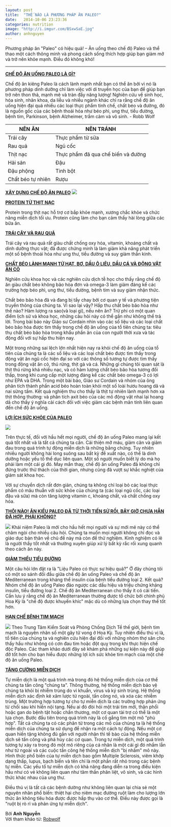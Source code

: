 ```yaml
---
layout: post
title:  "THẾ NÀO LÀ PHƯƠNG PHÁP ĂN PALEO?"
date:   2014-10-06 23:23:36
categories: nutrition
image: "http://i.imgur.com/BSxwSaE.jpg"
author: anhnguyen
---
```


Phương pháp ăn "Paleo" có hiệu quả! – Ăn uống theo chế độ Paleo và thể thao một cách thông minh và phong cách sống thích hợp giúp bạn giảm mỡ và trở nên khỏe mạnh. Điều đó không khó!

---

[**CHẾ ĐỘ ĂN UỐNG PALEO LÀ GÌ?**](luncheryvn.net)

Chế độ ăn kiêng Paleo là cách lành mạnh nhất bạn có thể ăn bởi vì nó là phương pháp dinh dưỡng chỉ làm việc với di truyền học của bạn để giúp bạn trở nên thon thả, mạnh mẽ và tràn đầy năng lượng! Nghiên cứu về sinh học, hóa sinh, nhãn khoa, da liễu và nhiều ngành khác chỉ ra rằng chế độ ăn uống hiện đại quá nhiều các loại thực phẩm tinh chế, chất béo và đường, đó là nguồn gốc của các bệnh thoái hóa như béo phì, ung thư, tiểu đường, bệnh tim, Parkinson, bệnh Alzheimer, trầm cảm và vô sinh. - Robb Wolf

| **NÊN ĂN** | **NÊN TRÁNH** |
| --- | --- |
| Trái cây | Thực phẩm từ sữa |
| Rau quả | Ngũ cốc |
| Thịt nạc | Thực phẩm đã qua chế biến và đường |
| Hải sản | Đậu |
| Đậu phộng | Tinh bột |
| Chất béo tự nhiên | Rượu |

[**XÂY DỰNG CHẾ ĐỘ ĂN PALEO**](luncheryvn.net)
![](http://i.imgur.com/DrACIxV.jpg)

[**PROTEIN TỪ THỊT NẠC**](luncheryvn.net)

Protein trong thịt nạc hỗ trợ cơ bắp khỏe mạnh, xương chắc khỏe và chức năng miễn dịch tối ưu. Protein cũng làm cho bạn cảm thấy hài lòng giữa các bữa ăn.

[**TRÁI CÂY VÀ RAU QUẢ**](luncheryvn.net)

Trái cây và rau quả rất giàu chất chống oxy hóa, vitamin, khoáng chất và dinh dưỡng thực vật; đã được chứng minh là làm giảm khả năng phát triển một số bệnh thoái hóa như ung thư, tiểu đường và suy giảm thần kinh.

[**CHẤT BÉO LÀNH MẠNH TỪ HẠT, BƠ, DẦU Ô LIÊU, DẦU CÁ VÀ ĐỘNG VẬT ĂN CỎ**](luncheryvn.net)

Nghiên cứu khoa học và các nghiên cứu dịch tễ học cho thấy rằng chế độ ăn giàu chất béo không bão hòa đơn và omega-3 làm giảm đáng kể các trường hợp béo phì, ung thư, tiểu đường, bệnh tim và suy giảm nhận thức.

Chất béo bão hòa đã và đang bị tẩy chay bởi cơ quan y tế và phương tiện truyền thông của chúng ta. Vì sao lại vậy? Hấp thu chất béo bão hòa như thế nào? Hàm lượng ra sao(và loại gì), nếu nên ăn? Trừ phi có một quan điểm lịch sử và khoa học, những câu hỏi này có thể gần như không thể trả lời. Trong bài báo này Giáo sư Cordain nhìn vào các số liệu và các loại chất béo bão hòa được tìm thấy trong chế độ ăn uống của tổ tiên chúng ta: tiêu thụ chất béo bão hòa trong khẩu phần ăn của con người thời xưa và tác động đối với sự hấp thu hiện nay.

Một trong những sai lệch lớn nhất hiện nay ra khỏi chế độ ăn uống của tổ tiên của chúng ta là các số liệu và các loại chất béo được tìm thấy trong động vật ăn ngũ cốc hiện đại so với các thông số tương tự được tìm thấy trong động vật ăn cỏ, thú rừng, thịt gà và cá. Những gì chúng tôi quan sát là thịt thú rừng khá nhiều nạc, và có hàm lượng chất béo bão hòa tương đối thấp, trong khi cung cấp một lượng đáng kể các chất béo omega-3 có lợi như EPA và DHA. Trong một bài báo, Giáo sư Cordain và nhóm của ông phân tích thành phần acid béo hoàn toàn khỏi một số loài hươu hoang dã và nai sừng tấm. Kết quả nghiệm thu cho thấy là thịt tự nhiên lành mạnh hơn xa thịt thông thường: và phân tích axit béo của các mô động vật nhai lại hoang dã cho thấy ý nghĩa cải cách đối với việc giảm các bệnh mãn tính liên quan đến chế độ ăn uống.

[**LỢI ÍCH SỨC KHỎE CỦA PALEO**](luncheryvn.net)

![](http://i.imgur.com/yI9QXMA.png)

Trên thực tế, đối với hầu hết mọi người, chế độ ăn uống Paleo mang lại kết quả tốt nhất và là tất cả chúng ta cần. Cải thiện mỡ máu, giảm cân và giảm đau trong quá trình tự động miễn dịch là những bằng chứng. Tuy nhiên nhiều người không hài long suông sau bất kỳ đề xuất nào, có thể là dinh dưỡng hoặc yếu tố thể dục liên quan. Một số người muốn biết lý do mà họ phải làm một cái gì đó. May mắn thay, chế độ ăn uống Paleo đã không chỉ đứng trước thử thách của thời gian, nhưng cũng đã vượt sự khắc nghiệt của giám sát khoa học.

Với sự chuyển dịch rất đơn giản, chúng ta không chỉ loại bỏ các loại thực phẩm có mâu thuẫn với sức khỏe của chúng ta (các loại ngũ cốc, các loại đậu và sữa) mà còn tăng lượng vitamin c, khoáng chất, và chất chống oxy hóa.

[**THÔI NÀO! ĂN KIỂU PALEO ĐÃ TỪ THỜI TIỀN SỬ RỒI, BÂY GIỜ CHƯA HẴN ĐÃ HỢP, PHẢI KHÔNG?**](luncheryvn.net)

![](http://i.imgur.com/KSQtobm.jpg)
Khái niệm Paleo là mới cho hầu hết mọi người và sự mới mẻ này có thể châm ngòi cho nhiều câu hỏi. Chúng ta muốn mọi người không chỉ đọc và giáo dục bản thân về chủ đề này mà còn để thử nghiệm. Kinh nghiệm có lẽ là người thầy tốt nhất và thường xuyên giúp xử lý bất kỳ rắc rối xung quanh theo cách ăn này.

[**GIẢM THIỂU TIỂU ĐƯỜNG**](luncheryvn.net)

Một câu hỏi lớn đặt ra là "Liệu Paleo có thực sự hiệu quả?" Ở đây chúng tôi có một so sánh đối đầu giữa chế độ ăn uống Paleo và chế độ ăn Mediterranean trong kháng thể insulin của bệnh tiểu đường loại 2. Kết quả? Nhóm chế độ ăn uống Paleo đảo ngược các dấu hiệu và triệu chứng kháng insulin, tiểu đường loại 2. Chế độ ăn Mediterranean cho thấy ít có cải tiến. Cần lưu ý rằng chế độ ăn Mediterranean thường được tổ chức bởi chính phủ Hoa Kỳ là "chế độ được khuyến khíc" mặc dù có những lựa chọn thay thế tốt hơn.

[**HẠN CHẾ BỆNH TIM MẠCH**](luncheryvn.net)

![](http://i.imgur.com/MsnS1DR.jpg)
Theo Trung Tâm Kiểm Soát và Phòng Chống Dịch Tể thế giới, bệnh tim mạch là nguyên nhân số một gây tử vong ở Hoa Kỳ. Tuy nhiên điều thú vị là, tổ tiên của chúng ta và nghiên cứu hiện đại đối với những nhóm thợ săn cho thấy hầu như không có cơn đau tim hoặc đột quỵ trong khi thực hiện chế độc Paleo. Các tham khảo dưới đây sẽ khám phá những sự kiện này để giúp đỡ tốt hơn cho bạn hiểu được những lợi ích sức khỏe tim mạch của một chế độ ăn uống Paleo.

[**TĂNG CƯỜNG MIỄN DỊCH**](luncheryvn.net)

Tự miễn dịch là một quá trình mà trong đó hệ thống miễn dịch của cơ thể chúng ta tấn công "chúng ta". Thông thường, hệ thống miễn dịch bảo vệ chúng ta khỏi bị nhiễm trùng do vi khuẩn, virus và ký sinh trùng. Hệ thống miễn dịch xác định kẻ xâm lược từ ngoài, tấn công nó, và xóa các nhiễm trùng. Một trường hợp tương tự cho tự miễn dịch là các trường hợp phản ứng từ chối sau khi hiến nội tạng. Nếu ai đó đòi hỏi một trái tim mới, thận phổi hoặc gan do bệnh tật hoặc chấn thương, một cơ quan tài trợ có thể là một lựa chọn. Bước đầu tiên trong quá trình này là cố gắng tìm một mô "phù hợp". Tất cả chúng ta có các phân tử trong các mô của chúng ta là hệ thống miễn dịch của chúng ta sử dụng để nhận ra một cách tự động. Nếu một cơ quan hiến tặng không đủ gần với người nhận thì tế bào của hệ thống miễn dịch sẽ tấn công và phá hủy các cơ quan. Trong tự miễn dịch, một quá trình tương tự xảy ra trong đó một mô riêng của cá nhân là một cái gì đó nhầm lẫn như từ ngoài và các cuộc tấn công hệ thống miễn dịch "bị nhầm" mô này. Hình thức phổ biến của tự miễn dịch bao gồm Multiple Sclerosis, viêm khớp dạng thấp, lupus, bạch biến và tên chỉ là một phần rất nhỏ trong các bệnh tự miễn. Các yếu tố tự miễn dịch có khả năng đang diễn ra trong điều kiện hầu như có vẻ không liên quan như tâm thần phân liệt, vô sinh, và các hình thức khác nhau của ung thư.

Điều thú vị là tất cả các bệnh dường như không liên quan lại chia sẻ một nguyên nhân phổ biến: thiệt hại cho niêm mạc đường ruột làm cho lượng lớn thức ăn không tiêu hóa được được hấp thụ vào cơ thể. Điều này được gọi là "ruột bị rò rỉ và phản ứng tự miễn dịch".

Bới **Anh Nguyễn**  
Với tham khảo từ: [Robwolf](http://robbwolf.com/what-is-the-paleo-diet/)
